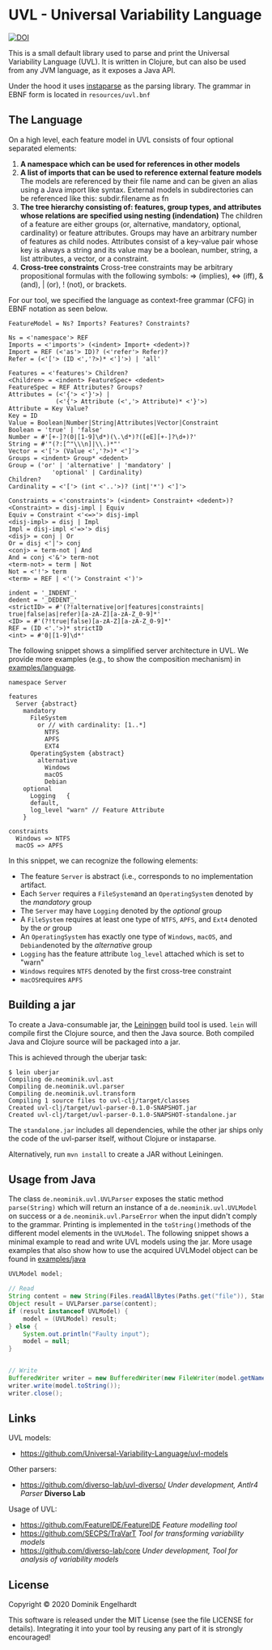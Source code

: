 # UVL - Universal Variability Language


[![DOI](https://zenodo.org/badge/377147956.svg)](https://zenodo.org/badge/latestdoi/377147956)


This is a small default library used to parse and print the Universal Variability Language (UVL).
It is written in Clojure, but can also be used from any JVM language, as it exposes a Java API.

Under the hood it uses [instaparse](https://github.com/Engelberg/instaparse) as the parsing library.
The grammar in EBNF form is located in `resources/uvl.bnf`

## The Language

On a high level, each feature model in UVL consists of four optional separated elements:

1. **A namespace which can be used for references in other models**
2. **A list of imports that can be used to reference external feature models**
The models are referenced by their file name and can be given an alias using a Java import like syntax.
External models in subdirectories can be referenced like this: subdir.filename as fn
4. **The tree hierarchy consisting of: features, group types, and attributes whose relations are specified using nesting (indendation)**
The children of a feature are either groups (or, alternative, mandatory, optional, cardinality) or feature attributes.
Groups may have an arbitrary number of features as child nodes.
Attributes consist of a key-value pair whose key is always a string and its value may be a boolean, number, string, a list attributes, a vector, or a constraint.
6. **Cross-tree constraints**
Cross-tree constraints may be arbitrary propositional formulas with the following symbols: => (implies), <=> (iff), & (and), | (or), ! (not), or brackets.


For our tool, we specified the language as context-free grammar (CFG) in EBNF notation as seen below.
```
FeatureModel = Ns? Imports? Features? Constraints?

Ns = <'namespace'> REF
Imports = <'imports'> (<indent> Import+ <dedent>)?
Import = REF (<'as'> ID)? (<'refer'> Refer)?
Refer = (<'['> (ID <','?>)* <']'>) | 'all'

Features = <'features'> Children?
<Children> = <indent> FeatureSpec+ <dedent>
FeatureSpec = REF Attributes? Groups?
Attributes = (<'{'> <'}'>) |
             (<'{'> Attribute (<','> Attribute)* <'}'>)
Attribute = Key Value?
Key = ID
Value = Boolean|Number|String|Attributes|Vector|Constraint
Boolean = 'true' | 'false'
Number = #'[+-]?(0|[1-9]\d*)(\.\d*)?([eE][+-]?\d+)?'
String = #'"(?:[^"\\\n]|\\.)*"'
Vector = <'['> (Value <','?>)* <']'>
Groups = <indent> Group* <dedent>
Group = ('or' | 'alternative' | 'mandatory' | 
            'optional' | Cardinality)
Children?
Cardinality = <'['> (int <'..'>)? (int|'*') <']'>

Constraints = <'constraints'> (<indent> Constraint+ <dedent>)?
<Constraint> = disj-impl | Equiv
Equiv = Constraint <'<=>'> disj-impl
<disj-impl> = disj | Impl
Impl = disj-impl <'=>'> disj
<disj> = conj | Or
Or = disj <'|'> conj
<conj> = term-not | And
And = conj <'&'> term-not
<term-not> = term | Not
Not = <'!'> term
<term> = REF | <'('> Constraint <')'>

indent = '_INDENT_'
dedent = '_DEDENT_'
<strictID> = #'(?!alternative|or|features|constraints|
true|false|as|refer)[a-zA-Z][a-zA-Z_0-9]*'
<ID> = #'(?!true|false)[a-zA-Z][a-zA-Z_0-9]*'
REF = (ID <'.'>)* strictID
<int> = #'0|[1-9]\d*'
```

The following snippet shows a simplified server architecture in UVL. We provide more examples (e.g., to show the composition mechanism) in [examples/language](https://github.com/Universal-Variability-Language/uvl-parser/tree/master/examples/language).

```
namespace Server

features
  Server {abstract}
    mandatory
      FileSystem
        or // with cardinality: [1..*]
          NTFS
          APFS
          EXT4
      OperatingSystem {abstract}
        alternative
          Windows
          macOS
          Debian
    optional
      Logging	{
      default,
      log_level "warn" // Feature Attribute
    }

constraints
  Windows => NTFS
  macOS => APFS
```

In this snippet, we can recognize the following elements:
* The feature `Server` is abstract (i.e., corresponds to no implementation artifact.
* Each `Server` requires a `FileSystem`and an `OperatingSystem` denoted by the *mandatory* group
* The `Server` may have `Logging` denoted by the *optional* group
* A `FileSystem` requires at least one type of `NTFS`, `APFS`, and `Ext4` denoted by the *or* group
* An `OperatingSystem` has exactly one type of `Windows`, `macOS`, and `Debian`denoted by the *alternative* group
* `Logging` has the feature attribute `log_level` attached which is set to "warn"
* `Windows` requires `NTFS` denoted by the first cross-tree constraint
* `macOS`requires `APFS`

## Building a jar

To create a Java-consumable jar, the [Leiningen](https://leiningen.org) build tool is used.
`lein` will compile first the Clojure source, and then the Java source.
Both compiled Java and Clojure source will be packaged into a jar.

This is achieved through the uberjar task:

```
$ lein uberjar
Compiling de.neominik.uvl.ast
Compiling de.neominik.uvl.parser
Compiling de.neominik.uvl.transform
Compiling 1 source files to uvl-clj/target/classes
Created uvl-clj/target/uvl-parser-0.1.0-SNAPSHOT.jar
Created uvl-clj/target/uvl-parser-0.1.0-SNAPSHOT-standalone.jar
```

The `standalone.jar` includes all dependencies, while the other jar ships only the code of the uvl-parser itself, without Clojure or instaparse.

Alternatively, run `mvn install` to create a JAR without Leiningen.

## Usage from Java
The class `de.neominik.uvl.UVLParser` exposes the static method `parse(String)` which will return an instance of a `de.neominik.uvl.UVLModel` on success or a `de.neominik.uvl.ParseError` when the input didn't comply to the grammar.
Printing is implemented in the `toString()`methods of the different model elements in the `UVLModel`.
The following snippet shows a minimal example to read and write UVL models using the jar. More usage examples that also show how to use the acquired UVLModel object can be found in [examples/java](https://github.com/Universal-Variability-Language/uvl-parser/tree/master/examples/java)

```Java
UVLModel model;

// Read
String content = new String(Files.readAllBytes(Paths.get("file")), StandardCharsets.UTF_8);
Object result = UVLParser.parse(content);
if (result instanceof UVLModel) {
	model = (UVLModel) result;
} else {
	System.out.println("Faulty input");
	model = null;
}


// Write
BufferedWriter writer = new BufferedWriter(new FileWriter(model.getNamespace() + ".uvl"));
writer.write(model.toString());
writer.close();

``` 
## Links
UVL models:
* https://github.com/Universal-Variability-Language/uvl-models

Other parsers:
* https://github.com/diverso-lab/uvl-diverso/ *Under development, Antlr4 Parser* **Diverso Lab**

Usage of UVL:
* https://github.com/FeatureIDE/FeatureIDE *Feature modelling tool* 
* https://github.com/SECPS/TraVarT *Tool for transforming variability models*
* https://github.com/diverso-lab/core *Under development, Tool for analysis of variability models*

## License

Copyright © 2020 Dominik Engelhardt

This software is released under the MIT License (see the file LICENSE for details).
Integrating it into your tool by reusing any part of it is strongly encouraged!
